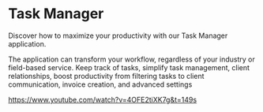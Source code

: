 # Task Manager

Discover how to maximize your productivity with our Task Manager application.  

The application can transform your workflow, regardless of your industry or field-based service. Keep track of tasks, simplify task management, client relationships, boost productivity from filtering tasks to client communication, invoice creation, and advanced settings 

https://www.youtube.com/watch?v=4OFE2tiXK7g&t=149s
